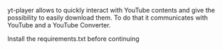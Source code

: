 yt-player allows to quickly interact with YouTube contents and give the possibility to easily download them. 
To do that it communicates with YouTube and a YouTube Converter.

Install the requirements.txt before continuing
